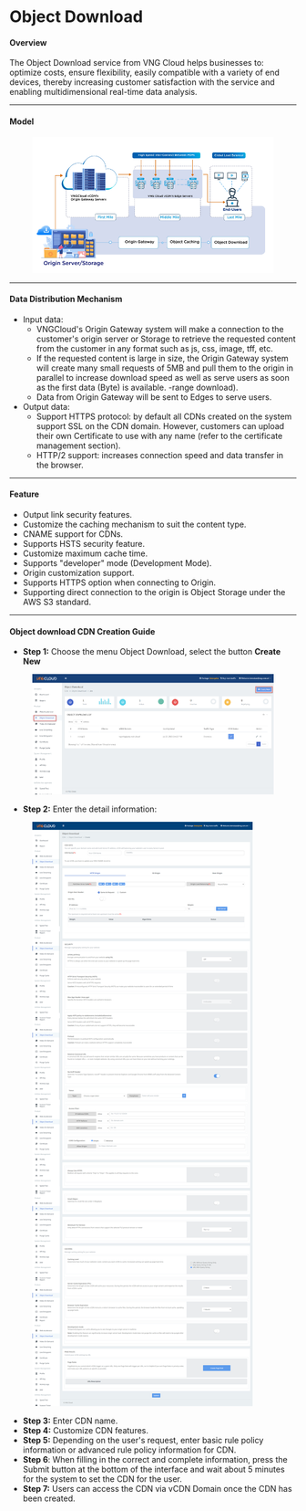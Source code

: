 # Object Download

#### **Overview** <a href="#objectdownload-tongquan" id="objectdownload-tongquan"></a>

The Object Download service from VNG Cloud helps businesses to: optimize costs, ensure flexibility, easily compatible with a variety of end devices, thereby increasing customer satisfaction with the service and enabling multidimensional real-time data analysis.

***

#### **Model** <a href="#objectdownload-cochephanphoidulieu" id="objectdownload-cochephanphoidulieu"></a>

<figure><img src="../../.gitbook/assets/image (159).png" alt=""><figcaption></figcaption></figure>

***

#### **Data Distribution Mechanism** <a href="#objectdownload-cochephanphoidulieu" id="objectdownload-cochephanphoidulieu"></a>

* Input data:
  * VNGCloud's Origin Gateway system will make a connection to the customer's origin server or Storage to retrieve the requested content from the customer in any format such as js, css, image, tff, etc.&#x20;
  * If the requested content is large in size, the Origin Gateway system will create many small requests of 5MB and pull them to the origin in parallel to increase download speed as well as serve users as soon as the first data (Byte) is available. -range download).&#x20;
  * Data from Origin Gateway will be sent to Edges to serve users.
* Output data:&#x20;
  * Support HTTPS protocol: by default all CDNs created on the system support SSL on the CDN domain. However, customers can upload their own Certificate to use with any name (refer to the certificate management section).&#x20;
  * HTTP/2 support: increases connection speed and data transfer in the browser.

***

#### **Feature** <a href="#objectdownload-tinhnangdichvu" id="objectdownload-tinhnangdichvu"></a>

* Output link security features.&#x20;
* Customize the caching mechanism to suit the content type.&#x20;
* CNAME support for CDNs.&#x20;
* Supports HSTS security feature.&#x20;
* Customize maximum cache time.&#x20;
* Supports "developer" mode (Development Mode).&#x20;
* Origin customization support.&#x20;
* Supports HTTPS option when connecting to Origin.&#x20;
* Supporting direct connection to the origin is Object Storage under the AWS S3 standard.

***

#### **Object download CDN Creation Guide** <a href="#objectdownload-huongdankhoitaoobjectdownloadcdn" id="objectdownload-huongdankhoitaoobjectdownloadcdn"></a>

* **Step 1:** Choose the menu Object Download, select the button **Create New**

<figure><img src="../../.gitbook/assets/image (160).png" alt=""><figcaption></figcaption></figure>

* **Step 2:** Enter the detail information:

<figure><img src="../../.gitbook/assets/image (161).png" alt=""><figcaption></figcaption></figure>

* **Step 3:** Enter CDN name.&#x20;
* **Step 4:** Customize CDN features.&#x20;
* **Step 5:** Depending on the user's request, enter basic rule policy information or advanced rule policy information for CDN.&#x20;
* **Step 6**: When filling in the correct and complete information, press the Submit button at the bottom of the interface and wait about 5 minutes for the system to set the CDN for the user.&#x20;
* **Step 7:** Users can access the CDN via vCDN Domain once the CDN has been created.

